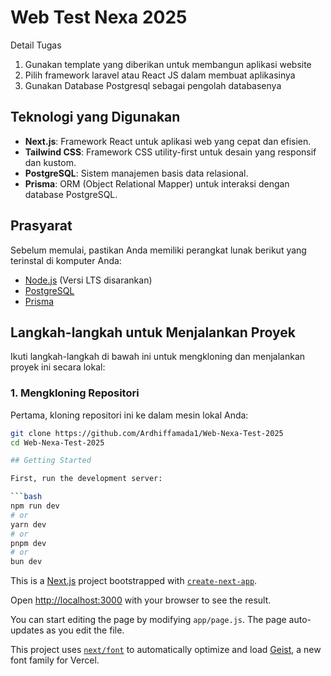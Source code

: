 
# Web Test Nexa 2025

Detail Tugas
1. Gunakan template yang diberikan untuk membangun aplikasi website
2. Pilih framework laravel atau React JS dalam membuat aplikasinya
3. Gunakan Database Postgresql sebagai pengolah databasenya

## Teknologi yang Digunakan

- **Next.js**: Framework React untuk aplikasi web yang cepat dan efisien.
- **Tailwind CSS**: Framework CSS utility-first untuk desain yang responsif dan kustom.
- **PostgreSQL**: Sistem manajemen basis data relasional.
- **Prisma**: ORM (Object Relational Mapper) untuk interaksi dengan database PostgreSQL.

## Prasyarat

Sebelum memulai, pastikan Anda memiliki perangkat lunak berikut yang terinstal di komputer Anda:

- [Node.js](https://nodejs.org/) (Versi LTS disarankan)
- [PostgreSQL](https://www.postgresql.org/)
- [Prisma](https://www.prisma.io/)

## Langkah-langkah untuk Menjalankan Proyek

Ikuti langkah-langkah di bawah ini untuk mengkloning dan menjalankan proyek ini secara lokal:

### 1. Mengkloning Repositori

Pertama, kloning repositori ini ke dalam mesin lokal Anda:

```bash
git clone https://github.com/Ardhiffamada1/Web-Nexa-Test-2025
cd Web-Nexa-Test-2025

## Getting Started

First, run the development server:

```bash
npm run dev
# or
yarn dev
# or
pnpm dev
# or
bun dev
```

This is a [Next.js](https://nextjs.org) project bootstrapped with [`create-next-app`](https://github.com/vercel/next.js/tree/canary/packages/create-next-app).

Open [http://localhost:3000](http://localhost:3000) with your browser to see the result.

You can start editing the page by modifying `app/page.js`. The page auto-updates as you edit the file.

This project uses [`next/font`](https://nextjs.org/docs/app/building-your-application/optimizing/fonts) to automatically optimize and load [Geist](https://vercel.com/font), a new font family for Vercel.
